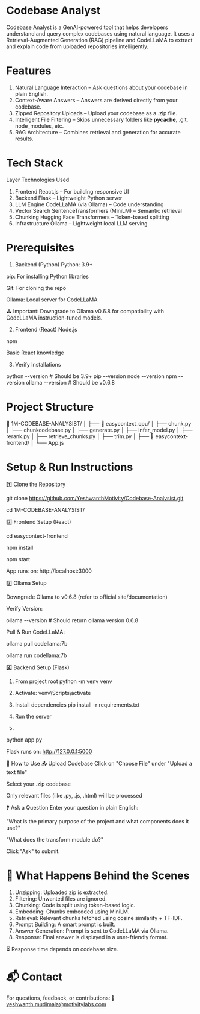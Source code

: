 # Codebase Analyst
 Codebase Analyst is a GenAI-powered tool that helps developers understand and query complex codebases using natural language. It uses a Retrieval-Augmented Generation (RAG) pipeline and CodeLLaMA to extract and  explain code from uploaded repositories intelligently.

# Features
1. Natural Language Interaction – Ask questions about your codebase in plain English.
2. Context-Aware Answers – Answers are derived directly from your codebase.
3. Zipped Repository Uploads – Upload your codebase as a .zip file.
4. Intelligent File Filtering – Skips unnecessary folders like __pycache__, .git, node_modules, etc.
5. RAG Architecture – Combines retrieval and generation for accurate results.

# Tech Stack
Layer	Technologies Used
1. Frontend	React.js – For building responsive UI
2. Backend	Flask – Lightweight Python server
3. LLM Engine	CodeLLaMA (via Ollama) – Code understanding
4. Vector Search	SentenceTransformers (MiniLM) – Semantic retrieval
5. Chunking	Hugging Face Transformers – Token-based splitting
6. Infrastructure	Ollama – Lightweight local LLM serving

# Prerequisites
1. Backend (Python)
Python: 3.9+

pip: For installing Python libraries

Git: For cloning the repo

Ollama: Local server for CodeLLaMA

⚠️ Important: Downgrade to Ollama v0.6.8 for compatibility with CodeLLaMA instruction-tuned models.

2. Frontend (React)
Node.js

npm

Basic React knowledge

3. Verify Installations

python --version      # Should be 3.9+
pip --version
node --version
npm --version
ollama --version      # Should be v0.6.8

# Project Structure

📂 1M-CODEBASE-ANALYSIST/
│
├── 📂 easycontext_cpu/
│   ├── chunk.py
│   ├── chunkcodebase.py
│   ├── generate.py
│   ├── infer_model.py
│   ├── rerank.py
│   ├── retrieve_chunks.py
│   ├── trim.py
│
├── 📂 easycontext-frontend/
│   └── App.js


# Setup & Run Instructions

1️⃣ Clone the Repository

git clone https://github.com/YeshwanthMotivity/Codebase-Analysist.git

cd 1M-CODEBASE-ANALYSIST/

2️⃣ Frontend Setup (React)

cd easycontext-frontend

npm install

npm start

App runs on: http://localhost:3000

3️⃣ Ollama Setup

Downgrade Ollama to v0.6.8 (refer to official site/documentation)

Verify Version:

ollama --version  # Should return ollama version 0.6.8

Pull & Run CodeLLaMA:

ollama pull codellama:7b

ollama run codellama:7b

4️⃣ Backend Setup (Flask)

1. From project root
   python -m venv venv
   
2. Activate:
   venv\Scripts\activate

3. Install dependencies
pip install -r requirements.txt

4. Run the server
5. 
python app.py

Flask runs on: http://127.0.0.1:5000

🧠 How to Use
📤 Upload Codebase
Click on "Choose File" under "Upload a text file"

Select your .zip codebase

Only relevant files (like .py, .js, .html) will be processed

❓ Ask a Question
Enter your question in plain English:

"What is the primary purpose of the project and what components does it use?"

"What does the transform module do?"

Click "Ask" to submit.

# 🔁 What Happens Behind the Scenes

1. Unzipping: Uploaded zip is extracted.
2. Filtering: Unwanted files are ignored.
3. Chunking: Code is split using token-based logic.
4. Embedding: Chunks embedded using MiniLM.
5. Retrieval: Relevant chunks fetched using cosine similarity + TF-IDF.
6. Prompt Building: A smart prompt is built.
7. Answer Generation: Prompt is sent to CodeLLaMA via Ollama.
8. Response: Final answer is displayed in a user-friendly format.

⏳ Response time depends on codebase size.

# 📬 Contact
For questions, feedback, or contributions:
📧 yeshwanth.mudimala@motivitylabs.com
